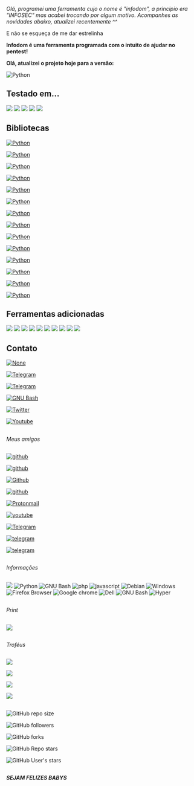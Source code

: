 *Olá, programei uma ferramenta cujo o nome é "infodom", a principio era "INFOSEC" mas acabei trocando por algum motivo.
Acompanhes as novidades abaixo, atualizei recentemente ^^*

E não se esqueça de me dar estrelinha





**Infodom é uma ferramenta programada com o intuito de ajudar no pentest!**


**Olá, atualizei o projeto hoje para a versão:**

<img alt='Python'
src='https://img.shields.io/badge/PYTHON-_3.9.2-100000?style=for-the-badge&logo=Python&logoColor=000000&labelColor=73C3E0&color=000000'/>

## **Testado em...**

<img alt=' ' src='https://img.shields.io/badge/TESTADO_NO-PARROT OS-100000?style=for-the-badge&logo= &logoColor=9FFF4B&labelColor=000000&color=B7FF43'/>

<img alt=' ' src='https://img.shields.io/badge/TESTADO_NO-DEBIAN-100000?style=for-the-badge&logo= &logoColor=9FFF4B&labelColor=000000&color=B7FF43'/>

<img alt=' ' src='https://img.shields.io/badge/TESTADO_NO-TERMUX-100000?style=for-the-badge&logo= &logoColor=9FFF4B&labelColor=000000&color=B7FF43'/>

<img alt=' ' src='https://img.shields.io/badge/TESTADO_NO-ARCH-100000?style=for-the-badge&logo= &logoColor=9FFF4B&labelColor=000000&color=B7FF43'/>

<img alt=' ' src='https://img.shields.io/badge/TESTADO_NO-WINDOWS-100000?style=for-the-badge&logo= &logoColor=9FFF4B&labelColor=000000&color=B7FF43'/>


## **Bibliotecas**


<a href='https://pypi.org/project/python-whois/'
target="_blank"><img alt='Python' src='https://img.shields.io/badge/python3-python_whois [0.7.3]-100000?style=for-the-badge&logo=Python&logoColor=000000&labelColor=8cdb70&color=black'/></a>

<a href='https://docs.python.org/3/library/random.html'
target="_blank"><img alt='Python' src='https://img.shields.io/badge/python3-RANDOM-100000?style=for-the-badge&logo=Python&logoColor=000000&labelColor=8cdb70&color=black'/></a>

<a href='https://docs.python.org/3/library/os.html'
target="_blank"><img alt='Python' src='https://img.shields.io/badge/python3-OS-100000?style=for-the-badge&logo=Python&logoColor=000000&labelColor=8cdb70&color=black'/></a>

<a href='https://pypi.org/project/geopy/' target="_blank"><img
alt='Python' src='https://img.shields.io/badge/python3-GEOPY_[2.2.0]-100000?style=for-the-badge&logo=Python&logoColor=000000&labelColor=8cdb70&color=black'/></a>

<a href='https://docs.python.org/3/library/socket.html'
target="_blank"><img alt='Python' src='https://img.shields.io/badge/python3-SOCKET-100000?style=for-the-badge&logo=Python&logoColor=000000&labelColor=8cdb70&color=black'/></a>

<a href='https://pypi.org/project/python3-nmap/'
target="_blank"><img alt='Python' src='https://img.shields.io/badge/python3-python3_nmap [1.5.1]-100000?style=for-the-badge&logo=Python&logoColor=000000&labelColor=8cdb70&color=black'/></a>

<a href='https://pypi.org/project/requests/' target="_blank"><img
alt='Python' src='https://img.shields.io/badge/python3-requests_[2.27.1]-100000?style=for-the-badge&logo=Python&logoColor=000000&labelColor=8cdb70&color=black'/></a>

<a href='https://pypi.org/project/BeautifulSoup/'
target="_blank"><img alt='Python' src='https://img.shields.io/badge/python3-BeautifulSoup_[3.2.2]-100000?style=for-the-badge&logo=Python&logoColor=000000&labelColor=8cdb70&color=black'/></a>

<a href='https://pypi.org/project/beautifulsoup4/'
target="_blank"><img alt='Python' src='https://img.shields.io/badge/python3-beautifulsoup4_[4.10.0]-100000?style=for-the-badge&logo=Python&logoColor=000000&labelColor=8cdb70&color=black'/></a>

<a href='https://docs.python.org/3/library/re.html'
target="_blank"><img alt='Python' src='https://img.shields.io/badge/python3-RE-100000?style=for-the-badge&logo=Python&logoColor=000000&labelColor=8cdb70&color=black'/></a>

<a href='https://docs.python.org/3/library/datetime.html'
target="_blank"><img alt='Python' src='https://img.shields.io/badge/python3-datetime-100000?style=for-the-badge&logo=Python&logoColor=000000&labelColor=8cdb70&color=black'/></a>

<a href='https://docs.python.org/3/library/time.html'
target="_blank"><img alt='Python' src='https://img.shields.io/badge/python3-time-100000?style=for-the-badge&logo=Python&logoColor=000000&labelColor=8cdb70&color=black'/></a>

<a href='https://docs.python.org/3/library/time.html'
target="_blank"><img alt='Python' src='https://img.shields.io/badge/python3-phonenumbers_[8.12.41]-100000?style=for-the-badge&logo=Python&logoColor=000000&labelColor=8cdb70&color=black'/></a>

<a href='https://pypi.org/project/Faker/' target="_blank"><img
alt='Python' src='https://img.shields.io/badge/python3-Faker_[11.3.0]-100000?style=for-the-badge&logo=Python&logoColor=000000&labelColor=8cdb70&color=black'/></a>




## **Ferramentas adicionadas**

<img src='https://img.shields.io/badge/NMAP-100000?style=for-the-badge&logo=Windows Terminal&logoColor=white&labelColor=black&color=black'>

<img src='https://img.shields.io/badge/SQL_Iinjection Scanner-100000?style=for-the-badge&logo=Windows Terminal&logoColor=white&labelColor=black&color=black'>

<img src='https://img.shields.io/badge/TeleINFO-100000?style=for-the-badge&logo=Windows Terminal&logoColor=white&labelColor=black&color=black'>

<img src='https://img.shields.io/badge/IPINFO-100000?style=for-the-badge&logo=Windows Terminal&logoColor=white&labelColor=black&color=black'>

<img src='https://img.shields.io/badge/Gerador_De Email-100000?style=for-the-badge&logo=Windows Terminal&logoColor=white&labelColor=black&color=black'>

<img src='https://img.shields.io/badge/Consulta_CEP-100000?style=for-the-badge&logo=Windows Terminal&logoColor=white&labelColor=black&color=black'>

<img src='https://img.shields.io/badge/Consulta_MAC-100000?style=for-the-badge&logo=Windows Terminal&logoColor=white&labelColor=black&color=black'>

<img src='https://img.shields.io/badge/Gera_Pessoa-100000?style=for-the-badge&logo=Windows Terminal&logoColor=white&labelColor=black&color=black'>

<img src='https://img.shields.io/badge/Achaloc-100000?style=for-the-badge&logo=Windows Terminal&logoColor=white&labelColor=black&color=black'>

<img src='https://img.shields.io/badge/Gera_Pessoa (API)-100000?style=for-the-badge&logo=Windows Terminal&logoColor=white&labelColor=black&color=black'>


##


## **Contato** 

<a href='malito:fatalsec@dnmx.org' target="_blank"><img alt='None' src='https://img.shields.io/badge/EMAIL-FATALSEC-100000?style=for-the-badge&logo=None&logoColor=C79292&labelColor=26A5E4&color=000000'/></a>

<a href='https://t.me/fatalsec' target="_blank"><img alt='Telegram' src='https://img.shields.io/badge/TELEGRAM-FATALSEC-100000?style=for-the-badge&logo=Telegram&logoColor=C79292&labelColor=26A5E4&color=000000'/></a>

<a href='https://t.me/archonchat' target="_blank"><img alt='Telegram' src="https://img.shields.io/badge/GROUP-ARCHON GROUP [Myteam]-100000?style=for-the-badge&logo=Telegram&logoColor=C79292&labelColor=26A5E4&color=000000"/></a>

<a href='https://teamroot.com.br' target="_blank"><img alt="GNU Bash" src="https://img.shields.io/badge/TEAM_ROOT-TEAM-100000?style=for-the-badge&logo=GNUBash&logoColor=000000&labelColor=26A5E4&color=000000"/></a>

<a href='https://twitter.com/F4t4lsec' target="_blank"><img alt='Twitter' src='https://img.shields.io/badge/TEAM_ROOT-FATALSEC-100000?style=for-the-badge&logo=Twitter&logoColor=000000&labelColor=26A5E4&color=000000'/></a>

<a href='https://www.youtube.com/channel/UCVroJZsK3Qrvtvnk7NCKn-A' target="_blank"><img alt='Youtube'
src='https://img.shields.io/badge/CANAL-FATALSEC-100000?style=for-the-badge&logo=Youtube&logoColor=000000&labelColor=26A5E4&color=000000'/></a>


##
*Meus amigos*
## 

<a href='https://github.com/pedrostyxx' target="_blank"><img alt='github'
src='https://img.shields.io/badge/GITHUB-pedrostyxx-100000?style=for-the-badge&logo=github&logoColor=000000&labelColor=26A5E4&color=000000'/></a>


<a href='https://github.com/JakePeraltah' target="_blank"><img alt='github' src='https://img.shields.io/badge/GITHUB-Jake-100000?style=for-the-badge&logo=github&logoColor=000000&labelColor=26A5E4&color=000000'/></a>


<a href='https://github.com/azz4Defalt' target="_blank"><img alt='Github'
src='https://img.shields.io/badge/GITHUB-DEFALT-100000?style=for-the-badge&logo=Github&logoColor=000000&labelColor=26A5E4&color=000000'/></a>

<a href='https://github.com/OmgGass' target="_blank"><img alt='github'
src='https://img.shields.io/badge/GITHUB-Gass-100000?style=for-the-badge&logo=github&logoColor=000000&labelColor=26A5E4&color=000000'/></a>

<a href='malito:azz4_defalt@protonmail.com' target="_blank"><img alt='Protonmail'
src='https://img.shields.io/badge/PROTONMAIL-DEFALT-100000?style=for-the-badge&logo=Protonmail&logoColor=000000&labelColor=26A5E4&color=000000'/></a>

<a href='https://www.youtube.com/channel/UCm1zkDjD_rqTn3GxS0gzzUg' target="_blank"><img alt='youtube' src="https://img.shields.io/badge/CANAL-ARCHON (Do Defalt)-100000?style=for-the-badge&logo=youtube&logoColor=000000&labelColor=26A5E4&color=000000"/></a>

<a href='Https://t.me/azz4_defalt' target="_blank"><img alt='Telegram'
src='https://img.shields.io/badge/TELEGRAM-DEFALT-100000?style=for-the-badge&logo=Telegram&logoColor=000000&labelColor=26A5E4&color=000000'/></a>

<a href='https://t.me/Helior11' target="_blank"><img alt='telegram'
src='https://img.shields.io/badge/TELEGRAM-Helior-100000?style=for-the-badge&logo=telegram&logoColor=000000&labelColor=26A5E4&color=000000'/></a>

<a href='https://t.me/HeilBlackbird' target="_blank"><img alt='telegram'
src='https://img.shields.io/badge/TELEGRAM-Black_bird-100000?style=for-the-badge&logo=telegram&logoColor=000000&labelColor=26A5E4&color=000000'/></a>

##
*Informações*
## 

<img src="https://img.shields.io/badge/Editor De Texto-Sublime Text-100000?style=for-the-badge&logo=Sublime Text&logoColor=FF9800&labelColor=black&color=FF9800"/>

<img alt="Python" src="https://img.shields.io/badge/Programo_em-PYTHON-100000?style=for-the-badge&logo=Python&logoColor=3776AB&labelColor=black&color=3776AB"/>

<img alt="GNU Bash" src="https://img.shields.io/badge/Programo_em-SHELL | BASH SCRIPT-100000?style=for-the-badge&logo=GNU Bash&logoColor=4EAA25&labelColor=black&color=4EAA25"/>

<img alt="php" src="https://img.shields.io/badge/Programo_em-PHP(O básico)-100000?style=for-the-badge&logo=php&logoColor=777BB4&labelColor=black&color=777BB4"/>

<img alt="javascript" src="https://img.shields.io/badge/Programo_em-Java Script-100000?style=for-the-badge&logo=javascript&logoColor=F7DF1E&labelColor=black&color=F7DF1E"/>

<img alt="Debian" src="https://img.shields.io/badge/Sistema operacional-PARROT_OS [4.11] x86_64-100000?style=for-the-badge&logo=Debian&logoColor=A81D33&labelColor=black&color=A81D33"/>

<img alt="Windows" src="https://img.shields.io/badge/Sistema_operacional-Windows 10 64x [Para editar e jogar]-100000?style=for-the-badge&logo=Windows&logoColor=0078D6&labelColor=000000&color=0078D6"/>

<img alt="Firefox Browser" src="https://img.shields.io/badge/Navegador-Firefox_for Parrot OS [79.0] -100000?style=for-the-badge&logo=Firefox Browser&logoColor=FF7139&labelColor=black&color=FF7139"/>  

<img alt="Google chrome" src="https://img.shields.io/badge/Navegador-Chromium_[Para testes]-100000?style=for-the-badge&logo=Google chrome&logoColor=6FA3BD&labelColor=black&color=6FA3BD"/> 

<img alt="Dell" src="https://img.shields.io/badge/Computador-OptiPlex_7090-100000?style=for-the-badge&logo=Dell&logoColor=007DB8&labelColor=black&color=007DB8"/>

<img alt="GNU Bash" src="https://img.shields.io/badge/Terminal-bash_[5.1.4]-100000?style=for-the-badge&logo=GNU Bash&logoColor=4EAA25&labelColor=black&color=4EAA25"/>

<img alt="Hyper" src="https://img.shields.io/badge/Terminal-HyperTerm-100000?style=for-the-badge&logo=Hyper&logoColor=000000&labelColor=FFFFFF&color=000000"/>



##
*Print*
##
 <img src="https://i.imgur.com/YQICFsR.png">


##
 *Troféus*
##

<img
src="https://github-readme-stats.vercel.app/api?username=FatalS3C&theme=radical">

<img
src="https://github-readme-stats.vercel.app/api/pin/?username=FatalS3C&repo=infodom&theme=radical&show_owner=true">

<img
src="https://github-readme-stats.vercel.app/api/top-langs/?username=FatalS3C&theme=radical&show_owner=true">

<img src="https://stars.medv.io/FatalS3C/Infodom.svg">

##

<img alt="GitHub repo size"
src="https://img.shields.io/github/repo-size/FatalS3C/Infodom?color=%239CF491&label=TAMANHO%20DO%20REPOSIT%C3%93RIO&logo=github&logoColor=%239CF491&style=for-the-badge">

<img alt="GitHub followers"
src="https://img.shields.io/github/followers/FatalS3C?color=%239CF491&label=SEGUIDORES&logo=github&logoColor=%239CF491&style=for-the-badge">

<img alt="GitHub forks" src="https://img.shields.io/github/forks/FatalS3C/Infodom?color=%239CF491&label=garfos&logo=github&logoColor=%239CF491&style=for-the-badge">

<img alt="GitHub Repo stars"
src="https://img.shields.io/github/stars/FatalS3C/Infodom?color=%239CF491&label=ESTRELAS%20REPO&logo=github&logoColor=%239CF491&style=for-the-badge">

<img alt="GitHub User's stars"
src="https://img.shields.io/github/stars/FatalS3C?color=%239CF491&label=MINHAS%20ESTRELAs&logo=github&logoColor=%239CF491&style=for-the-badge">

##

***SEJAM FELIZES BABYS***
